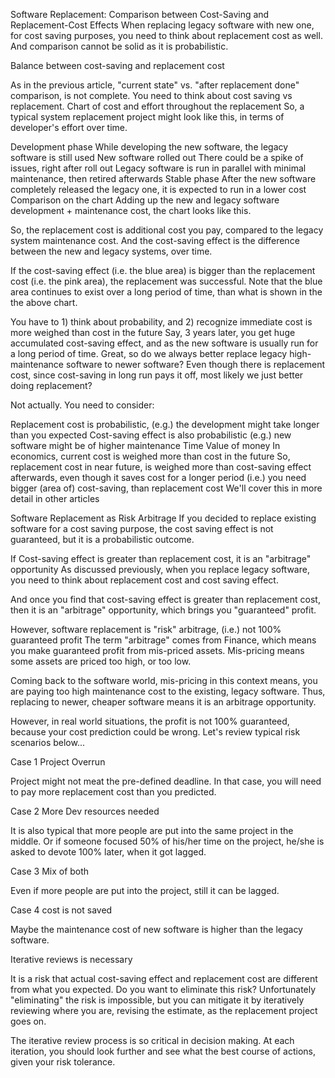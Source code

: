 Software Replacement: Comparison between Cost-Saving and Replacement-Cost Effects
When replacing legacy software with new one, for cost saving purposes, you need to think about replacement cost as well. And comparison cannot be solid as it is probabilistic.

Balance between cost-saving and replacement cost

As in the previous article, "current state" vs. "after replacement done" comparison, is not complete. You need to think about cost saving vs replacement.
Chart of cost and effort throughout the replacement
So, a typical system replacement project might look like this, in terms of developer's effort over time.


Development phase
While developing the new software, the legacy software is still used
New software rolled out
There could be a spike of issues, right after roll out
Legacy software is run in parallel with minimal maintenance, then retired afterwards
Stable phase
After the new software completely released the legacy one, it is expected to run in a lower cost
Comparison on the chart
Adding up the new and legacy software development + maintenance cost, the chart looks like this.


So, the replacement cost is additional cost you pay, compared to the legacy system maintenance cost. And the cost-saving effect is the difference between the new and legacy systems, over time.


If the cost-saving effect (i.e. the blue area) is bigger than the replacement cost (i.e. the pink area), the replacement was successful. Note that the blue area continues to exist over a long period of time, than what is shown in the the above chart.

You have to 1) think about probability, and 2) recognize immediate cost is more weighed than cost in the future
Say, 3 years later, you get huge accumulated cost-saving effect, and as the new software is usually run for a long period of time. Great, so do we always better replace legacy high-maintenance software to newer software? Even though there is replacement cost, since cost-saving in long run pays it off, most likely we just better doing replacement?

Not actually. You need to consider:

Replacement cost is probabilistic, (e.g.) the development might take longer than you expected
Cost-saving effect is also probabilistic (e.g.) new software might be of higher maintenance
Time Value of money
In economics, current cost is weighed more than cost in the future
So, replacement cost in near future, is weighed more than cost-saving effect afterwards, even though it saves cost for a longer period
(i.e.) you need bigger (area of) cost-saving, than replacement cost
We'll cover this in more detail in other articles


Software Replacement as Risk Arbitrage
If you decided to replace existing software for a cost saving purpose, the cost saving effect is not guaranteed, but it is a probabilistic outcome.

If Cost-saving effect is greater than replacement cost, it is an "arbitrage" opportunity
As discussed previously, when you replace legacy software, you need to think about replacement cost and cost saving effect.


And once you find that cost-saving effect is greater than replacement cost, then it is an "arbitrage" opportunity, which brings you "guaranteed" profit.

However, software replacement is "risk" arbitrage, (i.e.) not 100% guaranteed profit
The term "arbitrage" comes from Finance, which means you make guaranteed profit from mis-priced assets. Mis-pricing means some assets are priced too high, or too low.

Coming back to the software world, mis-pricing in this context means, you are paying too high maintenance cost to the existing, legacy software. Thus, replacing to newer, cheaper software means it is an arbitrage opportunity.

However, in real world situations, the profit is not 100% guaranteed, because your cost prediction could be wrong. Let's review typical risk scenarios below...

Case 1 Project Overrun

Project might not meat the pre-defined deadline. In that case, you will need to pay more replacement cost than you predicted.


Case 2 More Dev resources needed

It is also typical that more people are put into the same project in the middle. Or if someone focused 50% of his/her time on the project, he/she is asked to devote 100% later, when it got lagged.


Case 3 Mix of both

Even if more people are put into the project, still it can be lagged.


Case 4 cost is not saved

Maybe the maintenance cost of new software is higher than the legacy software.


Iterative reviews is necessary

It is a risk that actual cost-saving effect and replacement cost are different from what you expected. Do you want to eliminate this risk? Unfortunately "eliminating" the risk is impossible, but you can mitigate it by iteratively reviewing where you are, revising the estimate, as the replacement project goes on.

The iterative review process is so critical in decision making. At each iteration, you should look further and see what the best course of actions, given your risk tolerance.